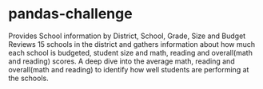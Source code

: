 # pandas-challenge
Provides School information by District, School, Grade, Size and Budget
Reviews 15 schools in the district and gathers information about how much each school is budgeted, student size and math, reading and overall(math and reading) scores.  A deep dive into the average math, reading and overall(math and reading) to identify how well students are performing at the schools.